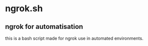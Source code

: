 # ngrok.sh

## ngrok for automatisation

this is a bash script made for ngrok use in automated environments. 
